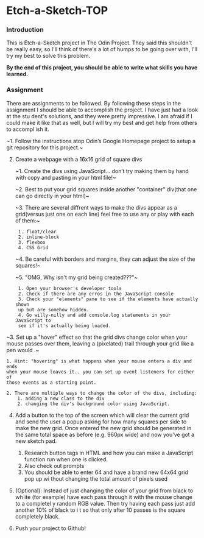# Etch-a-Sketch-TOP

### Introduction

This is Etch-a-Sketch project in The Odin Project. They said this shouldn't be
really easy, so I'll think of there's a lot of humps to be going over with, I'll
try my best to solve this problem.

<b>By the end of this project, you should be able to write what skills you have learned.</b>

### Assignment

There are assignments to be followed. By following these steps in the assignment
I should be able to accomplish the project. I have just had a look at the stu
dent's solutions, and they were pretty impressive. I am afraid if I could make
it like that as well, but I will try my best and get help from others to accompl
ish it.

~1. Follow the instructions atop Odin’s Google Homepage project to setup a git repository for this project.~

2. Create a webpage with a 16x16 grid of square divs
    
    ~1. Create the divs using JavaScript… don’t try making them by hand with copy and pasting in your html file!~

    ~2. Best to put your grid squares inside another "container" div(that one can
    go directly in your html)~

    ~3. There are several diffrent ways to make the divs appear as a grid(versus
    just one on each line) feel free to use any or play with each of them:~
    
        1. float/clear
        2. inline-block
        3. flexbox
        4. CSS Grid

    ~4. Be careful with borders and margins, they can adjust the size of the 
    squares!~

    ~5. "OMG, Why isn't my grid being created???"~

        1. Open your browser's developer tools
        2. Check if there are any erros in the JavaScript console
        3. Check your "elements" pane to see if the elements have actually shown
        up but are somehow hidden.
        4. Go willy-nilly and add console.log statements in your JavaScript to
        see if it's actually being loaded.


~3. Set up a "hover" effect so that the grid divs change color when your mouse
passes over them, leaving a (pixelated) trail through your grid like a pen would
.~

    1. Hint: "hovering" is what happens when your mouse enters a div and ends
    when your mouse leaves it.. you can set up event listeners for either of 
    those events as a starting point.

    2. There are multiple ways to change the color of the divs, including:
        1. adding a new class to the div
        2. changing the div's background color using JavaScript.


4. Add a button to the top of the screen which will clear the current grid and
send the user a popup asking for how many squares per side to make the new grid.
Once entered the new grid should be generated in the same total space as before
(e.g. 960px wide) and now you've got a new sketch pad.

    1. Research button tags in HTML and how you can make a JavaScript function 
    run when one is clicked.
    2. Also check out prompts
    3. You should be able to enter 64 and have a brand new 64x64 grid pop up wi
    thout changing the total amount of pixels used 

5. (Optional): Instead of just changing the color of your grid from black to wh
ite (for example) have each pass through it with the mouse change to a completel
y random RGB value. Then try having each pass just add another 10% of black to i
t so that only after 10 passes is the square completely black.

6. Push your project to Github!
